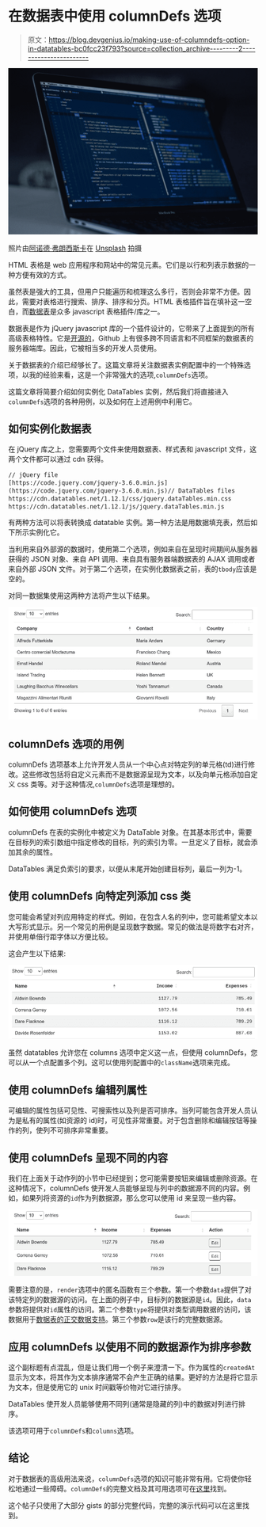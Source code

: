 # 在数据表中使用 columnDefs 选项

> 原文：<https://blog.devgenius.io/making-use-of-columndefs-option-in-datatables-bc0fcc23f793?source=collection_archive---------2----------------------->

![](img/e156f6b6997d840d16082cf8395d7a6f.png)

照片由[阿诺德·弗朗西斯卡](https://unsplash.com/@clark_fransa?utm_source=medium&utm_medium=referral)在 [Unsplash](https://unsplash.com?utm_source=medium&utm_medium=referral) 拍摄

HTML 表格是 web 应用程序和网站中的常见元素。它们是以行和列表示数据的一种方便有效的方式。

虽然表是强大的工具，但用户只能遍历和梳理这么多行，否则会非常不方便。因此，需要对表格进行搜索、排序、排序和分页。HTML 表格插件旨在填补这一空白，而[数据表](http://datatables.net/)是众多 javascript 表格插件/库之一。

数据表是作为 jQuery javascript 库的一个插件设计的，它带来了上面提到的所有高级表格特性。它是[开源的](https://github.com/DataTables/DataTables)，Github 上有很多跨不同语言和不同框架的数据表的服务器端库。因此，它被相当多的开发人员使用。

关于数据表的介绍已经够长了。这篇文章将关注数据表实例配置中的一个特殊选项，以我的经验来看，这是一个非常强大的选项,`columnDefs`选项。

这篇文章将简要介绍如何实例化 DataTables 实例，然后我们将直接进入`columnDefs`选项的各种用例，以及如何在上述用例中利用它。

## 如何实例化数据表

在 jQuery 库之上，您需要两个文件来使用数据表、样式表和 javascript 文件，这两个文件都可以通过 cdn 获得。

```
// jQuery file
[https://code.jquery.com/jquery-3.6.0.min.js](https://code.jquery.com/jquery-3.6.0.min.js)// DataTables files
https://cdn.datatables.net/1.12.1/css/jquery.dataTables.min.css
https://cdn.datatables.net/1.12.1/js/jquery.dataTables.min.js
```

有两种方法可以将表转换成 datatable 实例。第一种方法是用数据填充表，然后如下所示实例化它。

当利用来自外部源的数据时，使用第二个选项，例如来自在呈现时间期间从服务器获得的 JSON 对象、来自 API 调用、来自具有服务器端数据表的 AJAX 调用或者来自外部 JSON 文件。对于第二个选项，在实例化数据表之前，表的`tbody`应该是空的。

对同一数据集使用这两种方法将产生以下结果。

![](img/93e0546b0f936a71a9bd6a82af1b6840.png)

## columnDefs 选项的用例

columnDefs 选项基本上允许开发人员从一个中心点对特定列的单元格(td)进行修改。这些修改包括将自定义元素而不是数据源呈现为文本，以及向单元格添加自定义 css 类等。对于这种情况,`columnDefs`选项是理想的。

## 如何使用 columnDefs 选项

columnDefs 在表的实例化中被定义为 DataTable 对象。在其基本形式中，需要在目标列的索引数组中指定修改的目标，列的索引为零。一旦定义了目标，就会添加其余的属性。

DataTables 满足负索引的要求，以便从末尾开始创建目标列，最后一列为-1。

## 使用 columnDefs 向特定列添加 css 类

您可能会希望对列应用特定的样式。例如，在包含人名的列中，您可能希望文本以大写形式显示。另一个常见的用例是呈现数字数据。常见的做法是将数字右对齐，并使用单倍行距字体以方便比较。

这会产生以下结果:

![](img/e8ae8d5d97fd70ce4cacb810963f2266.png)

虽然 datatables 允许您在 columns 选项中定义这一点，但使用 columnDefs，您可以从一个点配置多个列。这可以使用列配置中的`className`选项来完成。

## 使用 columnDefs 编辑列属性

可编辑的属性包括可见性、可搜索性以及列是否可排序。当列可能包含开发人员认为是私有的属性(如资源的 id)时，可见性非常重要。对于包含删除和编辑按钮等操作的列，使列不可排序非常重要。

## 使用 columnDefs 呈现不同的内容

我们在上面关于动作列的小节中已经提到；您可能需要按钮来编辑或删除资源。在这种情况下，columnDefs 使开发人员能够呈现与列中的数据源不同的内容。例如，如果列将资源的`id`作为列数据源，那么您可以使用 id 来呈现一些内容。

![](img/7f2c9b5b65b79f3f992d0f4ff0ed3ff4.png)

需要注意的是，`render`选项中的匿名函数有三个参数。第一个参数`data`提供了对该特定列的数据源的访问。在上面的例子中，目标列的数据源是`id`。因此，`data`参数将提供对`id`属性的访问。第二个参数`type`将提供对类型调用数据的访问，该数据用于[数据表的正交数据支持](https://datatables.net/manual/data/orthogonal-data)。第三个参数`row`是该行的完整数据源。

## 应用 columnDefs 以使用不同的数据源作为排序参数

这个副标题有点混乱，但是让我们用一个例子来澄清一下。作为属性的`createdAt`显示为文本，将其作为文本排序通常不会产生正确的结果。更好的方法是将它显示为文本，但是使用它的 unix 时间戳等价物对它进行排序。

DataTables 使开发人员能够使用不同列(通常是隐藏的列)中的数据对列进行排序。

该选项可用于`columnDefs`和`columns`选项。

## 结论

对于数据表的高级用法来说，`columnDefs`选项的知识可能非常有用。它将使你轻松地通过一些障碍。`columnDefs`的完整文档及其可用选项可在[这里](https://datatables.net/reference/option/columnDefs)找到。

这个帖子只使用了大部分 gists 的部分完整代码，完整的演示代码可以在这里找到。